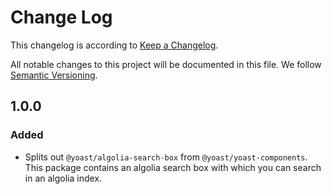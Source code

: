 # Change Log

This changelog is according to [Keep a Changelog](http://keepachangelog.com).

All notable changes to this project will be documented in this file.
We follow [Semantic Versioning](http://semver.org/).

## 1.0.0


### Added

* Splits out `@yoast/algolia-search-box` from `@yoast/yoast-components`. This package contains an algolia search box with which you can search in an algolia index. 
